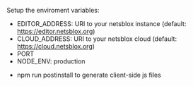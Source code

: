 Setup the enviroment variables:
- EDITOR_ADDRESS: URI to your netsblox instance (default: https://editor.netsblox.org)
- CLOUD_ADDRESS: URI to your netsblox cloud (default: https://cloud.netsblox.org)
- PORT
- NODE_ENV: production

* npm run postinstall to generate client-side js files

